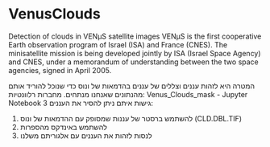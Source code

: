 ﻿# VenusClouds
Detection of clouds in VENµS satellite images
VENµS is the first cooperative Earth observation program of Israel (ISA) and France (CNES). The minisatellite mission is being developed jointly by ISA (Israel Space Agency) and CNES, under a memorandum of understanding between the two space agencies, signed in April 2005.

המטרה היא לזהות עננים וצללים של עננים בהדמאות של ונוס כדי שנוכל להוריד אותם מהנתונים שאנחנו מנתחים.
מחברות רלוונטיות:
Venus_Clouds_mask - Jupyter Notebook
3 גישות איתם ניתן להסיר את העננים:
1. להשתמש ברסטר של עננות שמסופק עם ההדמאות של ונוס (CLD.DBL.TIF)
2. להשתמש באינדקס מהספרות
3. לנסות לזהות את העננים עם אלגוריתם משלנו

